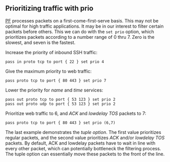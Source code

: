 ## Prioritizing traffic with prio

[PF](https://www.freebsd.org/cgi/man.cgi?query=pf&apropos=0&sektion=0&manpath=FreeBSD+12.0-RELEASE+and+Ports&arch=default&format=html) processes packets on a first-come-first-serve basis. This may not be optimal for high traffic applications. It may be in our interest to filter certain packets before others. This we can do with the `set prio` option, which prioritizes packets according to a number range of 0 thru 7. Zero is the slowest, and seven is the fastest. 

Increase the priority of inbound SSH traffic:
```
pass in proto tcp to port { 22 } set prio 4
```

Give the maximum priority to web traffic:
```
pass proto tcp to port { 80 443 } set prio 7
```

Lower the priority for *name* and *time* services:
```
pass out proto tcp to port { 53 123 } set prio 2
pass out proto udp to port { 53 123 } set prio 2
```

Prioritize web traffic to 6, and *ACK* and *lowdelay TOS* packets to 7:
```
pass proto tcp to port { 80 443 } set prio (6,7)
```

The last example demonstrates the *tuple option*. The first value prioritizes regular packets, and the second value prioritizes *ACK* and/or *lowdelay TOS* packets. By default, ACK and lowdelay packets have to wait in line with every other packet, which can potentially bottleneck the filtering process. The tuple option can essentially move these packets to the front of the line.



